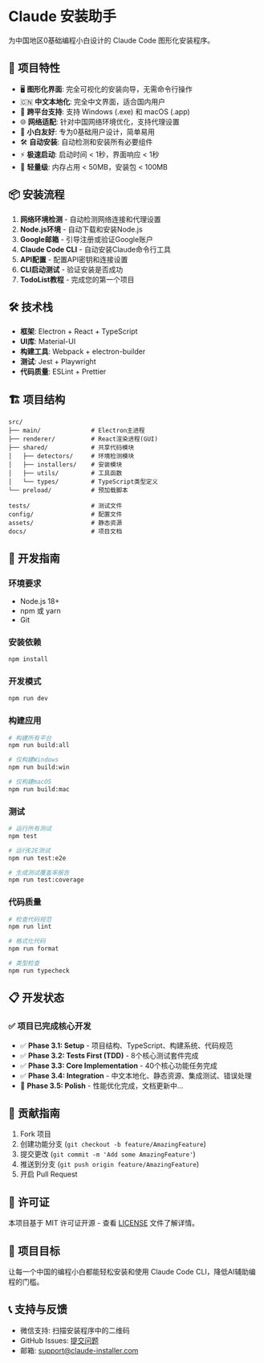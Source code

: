 # Claude 安装助手

为中国地区0基础编程小白设计的 Claude Code 图形化安装程序。

## 🚀 项目特性

- 🖥️ **图形化界面**: 完全可视化的安装向导，无需命令行操作
- 🇨🇳 **中文本地化**: 完全中文界面，适合国内用户
- 🔄 **跨平台支持**: 支持 Windows (.exe) 和 macOS (.app)
- 🌐 **网络适配**: 针对中国网络环境优化，支持代理设置
- 👶 **小白友好**: 专为0基础用户设计，简单易用
- 🛠️ **自动安装**: 自动检测和安装所有必要组件
- ⚡ **极速启动**: 启动时间 < 1秒，界面响应 < 1秒
- 🧠 **轻量级**: 内存占用 < 50MB，安装包 < 100MB

## 📦 安装流程

1. **网络环境检测** - 自动检测网络连接和代理设置
2. **Node.js环境** - 自动下载和安装Node.js
3. **Google邮箱** - 引导注册或验证Google账户
4. **Claude Code CLI** - 自动安装Claude命令行工具
5. **API配置** - 配置API密钥和连接设置
6. **CLI启动测试** - 验证安装是否成功
7. **TodoList教程** - 完成您的第一个项目

## 🛠️ 技术栈

- **框架**: Electron + React + TypeScript
- **UI库**: Material-UI
- **构建工具**: Webpack + electron-builder
- **测试**: Jest + Playwright
- **代码质量**: ESLint + Prettier

## 🏗️ 项目结构

```
src/
├── main/              # Electron主进程
├── renderer/          # React渲染进程(GUI)
├── shared/            # 共享代码模块
│   ├── detectors/     # 环境检测模块
│   ├── installers/    # 安装模块
│   ├── utils/         # 工具函数
│   └── types/         # TypeScript类型定义
└── preload/           # 预加载脚本

tests/                 # 测试文件
config/                # 配置文件
assets/                # 静态资源
docs/                  # 项目文档
```

## 🚀 开发指南

### 环境要求

- Node.js 18+
- npm 或 yarn
- Git

### 安装依赖

```bash
npm install
```

### 开发模式

```bash
npm run dev
```

### 构建应用

```bash
# 构建所有平台
npm run build:all

# 仅构建Windows
npm run build:win

# 仅构建macOS
npm run build:mac
```

### 测试

```bash
# 运行所有测试
npm test

# 运行E2E测试
npm run test:e2e

# 生成测试覆盖率报告
npm run test:coverage
```

### 代码质量

```bash
# 检查代码规范
npm run lint

# 格式化代码
npm run format

# 类型检查
npm run typecheck
```

## 📋 开发状态

### ✅ 项目已完成核心开发

- ✅ **Phase 3.1: Setup** - 项目结构、TypeScript、构建系统、代码规范
- ✅ **Phase 3.2: Tests First (TDD)** - 8个核心测试套件完成
- ✅ **Phase 3.3: Core Implementation** - 40个核心功能任务完成
- ✅ **Phase 3.4: Integration** - 中文本地化、静态资源、集成测试、错误处理
- 🚧 **Phase 3.5: Polish** - 性能优化完成，文档更新中...

## 🤝 贡献指南

1. Fork 项目
2. 创建功能分支 (`git checkout -b feature/AmazingFeature`)
3. 提交更改 (`git commit -m 'Add some AmazingFeature'`)
4. 推送到分支 (`git push origin feature/AmazingFeature`)
5. 开启 Pull Request

## 📄 许可证

本项目基于 MIT 许可证开源 - 查看 [LICENSE](LICENSE) 文件了解详情。

## 🎯 项目目标

让每一个中国的编程小白都能轻松安装和使用 Claude Code CLI，降低AI辅助编程的门槛。

## 📞 支持与反馈

- 微信支持: 扫描安装程序中的二维码
- GitHub Issues: [提交问题](https://github.com/claude-installer/claude-installer/issues)
- 邮箱: support@claude-installer.com